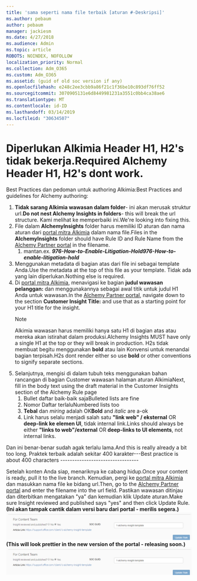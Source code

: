 ```yaml
---
title: 'sama seperti nama file terbaik [aturan #-Deskripsi]'
ms.author: pebaum
author: pebaum
manager: jackiesm
ms.date: 4/27/2018
ms.audience: Admin
ms.topic: article
ROBOTS: NOINDEX, NOFOLLOW
localization_priority: Normal
ms.collection: Adm_O365
ms.custom: Adm_O365
ms.assetid: (guid of old soc version if any)
ms.openlocfilehash: e248c2ee3cbb9a86f21c1f36be10c893df76ff52
ms.sourcegitcommit: 3070905131e6d8449981231a3551c0bb4ca38ae6
ms.translationtype: MT
ms.contentlocale: id-ID
ms.lasthandoff: 03/14/2019
ms.locfileid: "30634507"
---
```

# <a name="required-alchemy-header-h1-h2s-dont-work"></a><span data-ttu-id="98453-102">Diperlukan Alkimia Header H1, H2's tidak bekerja.</span><span class="sxs-lookup"><span data-stu-id="98453-102">Required Alchemy Header H1, H2's dont work.</span></span>
<span data-ttu-id="98453-103">Best Practices dan pedoman untuk authoring Alkimia:</span><span class="sxs-lookup"><span data-stu-id="98453-103">Best Practices and guidelines for Alchemy authoring:</span></span>

1. <span data-ttu-id="98453-104">**Tidak sarang Alkimia wawasan dalam folder**- ini akan merusak struktur url.</span><span class="sxs-lookup"><span data-stu-id="98453-104">**Do not nest Alchemy Insights in folders**- this will break the url structure.</span></span> <span data-ttu-id="98453-105">Kami melihat ke memperbaiki ini.</span><span class="sxs-lookup"><span data-stu-id="98453-105">We're looking into fixing this.</span></span>
1. <span data-ttu-id="98453-106">File dalam **AlchemyInsights** folder harus memiliki ID aturan dan nama aturan dari [portal mitra Alkimia](https://alchemyportal.azurewebsites.net) dalam nama file.</span><span class="sxs-lookup"><span data-stu-id="98453-106">Files in the **AlchemyInsights** folder should have Rule ID and Rule Name from the [Alchemy Partner portal](https://alchemyportal.azurewebsites.net) in the filename.</span></span>
    1. <span data-ttu-id="98453-107">mantan.</span><span class="sxs-lookup"><span data-stu-id="98453-107">ex.</span></span> <span data-ttu-id="98453-108">***976-How-to-Enable-Litigation-Hold***</span><span class="sxs-lookup"><span data-stu-id="98453-108">***976-How-to-enable-litigation-hold***</span></span>
1. <span data-ttu-id="98453-109">Menggunakan metadata di bagian atas dari file ini sebagai template Anda.</span><span class="sxs-lookup"><span data-stu-id="98453-109">Use the metadata at the top of this file as your template.</span></span> <span data-ttu-id="98453-110">Tidak ada yang lain diperlukan.</span><span class="sxs-lookup"><span data-stu-id="98453-110">Nothing else is required.</span></span>
1. <span data-ttu-id="98453-111">Di [portal mitra Alkimia](https://alchemyportal.azurewebsites.net), menavigasi ke bagian **judul wawasan pelanggan:** dan menggunakannya sebagai awal titik untuk judul H1 Anda untuk wawasan.</span><span class="sxs-lookup"><span data-stu-id="98453-111">In the [Alchemy Partner portal](https://alchemyportal.azurewebsites.net), navigate down to the section **Customer Insight Title:** and use that as a starting point for your H1 title for the insight.</span></span> 
    > [!NOTE]
    > <span data-ttu-id="98453-112">Alkimia wawasan harus memiliki hanya satu H1 di bagian atas atau mereka akan istirahat dalam produksi.</span><span class="sxs-lookup"><span data-stu-id="98453-112">Alchemy Insights MUST have only a single H1 at the top or they will break in production.</span></span> <span data-ttu-id="98453-113">H2s tidak membuat begitu menggunakan **bold** atau lain Konvensi untuk menandai bagian terpisah.</span><span class="sxs-lookup"><span data-stu-id="98453-113">H2s dont render either so use **bold** or other conventions to signify separate sections.</span></span>
1. <span data-ttu-id="98453-114">Selanjutnya, mengisi di dalam tubuh teks menggunakan bahan rancangan di bagian Customer wawasan halaman aturan Alkimia</span><span class="sxs-lookup"><span data-stu-id="98453-114">Next, fill in the body text using the draft material in the Customer Insights section of the Alchemy Rule page</span></span>
    1. <span data-ttu-id="98453-115">Bullet daftar baik-baik saja</span><span class="sxs-lookup"><span data-stu-id="98453-115">Bulleted lists are fine</span></span>
    1. <span data-ttu-id="98453-116">Nomor Daftar terlalu</span><span class="sxs-lookup"><span data-stu-id="98453-116">Numbered lists too</span></span>
    1. <span data-ttu-id="98453-117">**Tebal** dan *miring* adalah OK</span><span class="sxs-lookup"><span data-stu-id="98453-117">**Bold** and *italic* are a-ok</span></span>
    1. <span data-ttu-id="98453-118">Link harus selalu menjadi salah satu **"link web" / eksternal** OR **deep-link ke elemen UI**, tidak internal link.</span><span class="sxs-lookup"><span data-stu-id="98453-118">Links should always be either **"links to web"/external** OR **deep-links to UI elements**, not internal links.</span></span>

<span data-ttu-id="98453-119">Dan ini benar-benar sudah agak terlalu lama.</span><span class="sxs-lookup"><span data-stu-id="98453-119">And this is really already a bit too long.</span></span> <span data-ttu-id="98453-120">Praktek terbaik adalah sekitar 400 karakter---</span><span class="sxs-lookup"><span data-stu-id="98453-120">Best practice is about 400 characters ---------------------------------</span></span>

<span data-ttu-id="98453-121">Setelah konten Anda siap, menariknya ke cabang hidup.</span><span class="sxs-lookup"><span data-stu-id="98453-121">Once your content is ready, pull it to the live branch.</span></span> <span data-ttu-id="98453-122">Kemudian, pergi ke [portal mitra Alkimia](https://alchemyportal.azurewebsites.net) dan masukkan nama file ke bidang url.</span><span class="sxs-lookup"><span data-stu-id="98453-122">Then, go to the [Alchemy Partner portal](https://alchemyportal.azurewebsites.net) and enter the filename into the url field.</span></span> <span data-ttu-id="98453-123">Pastikan wawasan ditinjau dan diterbitkan mengatakan "ya" dan kemudian klik Update aturan.</span><span class="sxs-lookup"><span data-stu-id="98453-123">Make sure Insight reviewed and published says "yes" and then click Update Rule.</span></span> <span data-ttu-id="98453-124">**(Ini akan tampak cantik dalam versi baru dari portal - merilis segera.)** 
 ![bidang url](media/for-content-team.PNG)</span><span class="sxs-lookup"><span data-stu-id="98453-124">**(This will look prettier in the new version of the portal - releasing soon.)**
![url field](media/for-content-team.PNG)</span></span>

